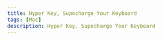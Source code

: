 ```yaml
---
title: Hyper Key, Supecharge Your Keyboard
tags: [Mac]
description: Hyper Key, Supecharge Your Keyboard
---
```



